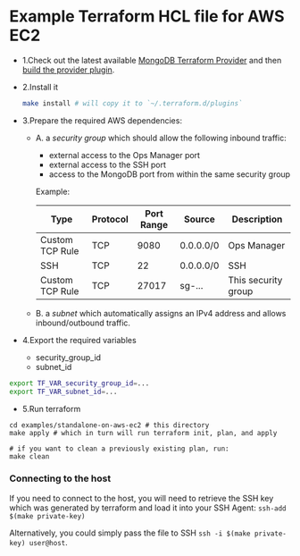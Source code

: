 # Example Terraform HCL file for AWS EC2

- 1.Check out the latest available [MongoDB Terraform Provider](https://github.com/mongodb-labs/terraform-provider-mongodb/releases) 
  and then [build the provider plugin](https://github.com/mongodb-labs/terraform-provider-mongodb#setting-up-the-development-environment).

- 2.Install it
  ```bash
  make install # will copy it to `~/.terraform.d/plugins`
  ```

- 3.Prepare the required AWS dependencies:

    - A. a *security group* which should allow the following inbound traffic:
        - external access to the Ops Manager port
        - external access to the SSH port
        - access to the MongoDB port from within the same security group 
    
        Example:
        
        | Type | Protocol | Port Range | Source | Description |
        | ---- | -------- | ---------- | ------ | ----------- |
        | Custom TCP Rule | TCP | 9080 | 0.0.0.0/0 | Ops Manager |
        | SSH | TCP | 22 | 0.0.0.0/0 | SSH |
        | Custom TCP Rule | TCP | 27017 | sg-... | This security group |

  - B. a *subnet* which automatically assigns an IPv4 address and allows inbound/outbound traffic.

- 4.Export the required variables
    - security_group_id
    - subnet_id

```bash
export TF_VAR_security_group_id=...
export TF_VAR_subnet_id=...
```

- 5.Run terraform

```
cd examples/standalone-on-aws-ec2 # this directory
make apply # which in turn will run terraform init, plan, and apply

# if you want to clean a previously existing plan, run:
make clean
```

### Connecting to the host

If you need to connect to the host, you will need to retrieve the SSH key which was generated by terraform
and load it into your SSH Agent: `ssh-add $(make private-key)`

Alternatively, you could simply pass the file to SSH `ssh -i $(make private-key) user@host`.
